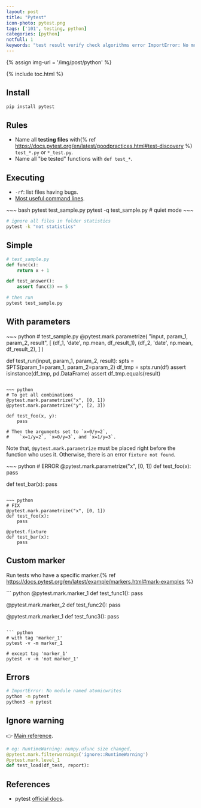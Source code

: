 ```yaml
---
layout: post
title: "Pytest"
icon-photo: pytest.png
tags: ['101', testing, python]
categories: [python]
notfull: 1
keywords: "test result verify check algorithms error ImportError: No module named atomicwrites fixture not found"
---
```


{% assign img-url = '/img/post/python' %}

{% include toc.html %}

## Install

~~~ bash
pip install pytest
~~~

## Rules

- Name all **testing files** with{% ref https://docs.pytest.org/en/latest/goodpractices.html#test-discovery %} `test_*.py` or `*_test.py`.
- Name all "be tested" functions with `def test_*`.

## Executing

- `-rf`: list files having bugs.
- [Most useful command lines](https://docs.pytest.org/en/reorganize-docs/new-docs/user/commandlineuseful.html).

<div class="flex-50" markdown="1">
~~~ bash
pytest test_sample.py
pytest -q test_sample.py # quiet mode
~~~

``` bash
# ignore all files in folder statistics
pytest -k "not statistics"
```
</div>

## Simple

~~~ python
# test_sample.py
def func(x):
    return x + 1

def test_answer():
    assert func(3) == 5
~~~

``` bash
# then run
pytest test_sample.py
```

## With parameters

<div class="flex-50" markdown="1">
~~~ python
# test_sample.py
@pytest.mark.parametrize(
    "input, param_1, param_2, result",
    [
        (df_1, 'date', np.mean, df_result_1),
        (df_2, 'date', np.mean, df_result_2),
    ]
)

def test_run(input, param_1, param_2, result):
    spts = SPTS(param_1=param_1, param_2=param_2)
    df_tmp = spts.run(df)
    assert isinstance(df_tmp, pd.DataFrame)
    assert df_tmp.equals(result)
~~~

~~~ python
# To get all combinations
@pytest.mark.parametrize("x", [0, 1])
@pytest.mark.parametrize("y", [2, 3])

def test_foo(x, y):
    pass

# Then the arguments set to `x=0/y=2`,
#    `x=1/y=2`, `x=0/y=3`, and `x=1/y=3`.
~~~
</div>

Note that, `@pytest.mark.parametrize` must be placed right before the function who uses it. Otherwise, there is an error `fixture not found`.

<div class="flex-50" markdown="1">
~~~ python
# ERROR
@pytest.mark.parametrize("x", [0, 1])
def test_foo(x):
    pass

def test_bar(x):
    pass
~~~

~~~ python
# FIX
@pytest.mark.parametrize("x", [0, 1])
def test_foo(x):
    pass

@pytest.fixture
def test_bar(x):
    pass
~~~
</div>

## Custom marker

Run tests who have a specific marker.{% ref https://docs.pytest.org/en/latest/example/markers.html#mark-examples %}

<div class="flex-50" markdown='1'>
``` python
@pytest.mark.marker_1
def test_func1():
    pass

@pytest.mark.marker_2
def test_func2():
    pass

@pytest.mark.marker_1
def test_func3():
    pass
```

``` python
# with tag 'marker_1'
pytest -v -m marker_1

# except tag 'marker_1'
pytest -v -m 'not marker_1'
```
</div>


## Errors

~~~ bash
# ImportError: No module named atomicwrites
python -m pytest
python3 -m pytest
~~~

## Ignore warning

👉 [Main reference](https://docs.pytest.org/en/latest/warnings.html).

``` python
# eg: RuntimeWarning: numpy.ufunc size changed,
@pytest.mark.filterwarnings('ignore::RuntimeWarning')
@pytest.mark.level_1
def test_load(df_test, report):
```

## References

- pytest [official docs](https://docs.pytest.org/en/latest/contents.html).